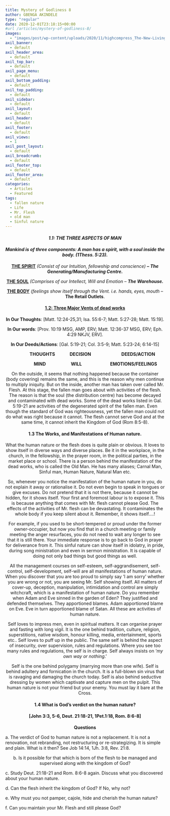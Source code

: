 ```yaml
---
title: Mystery of Godliness 8
author: GBENGA AKINDELE
type: "regular"
date: 2020-12-01T23:18:15+00:00
#url /articles/mystery-of-godliness-8/
images: 
  - "images/post/wp-content/uploads/2020/11/highcompress_The-New-Living-Way-Community-Website-Blog-Image-Template-500-x-500-39-1.jpg"
axil_banner:
  - default
axil_header_area:
  - default
axil_top_bar:
  - default
axil_page_menu:
  - default
axil_bottom_padding:
  - default
axil_top_padding:
  - default
axil_sidebar:
  - default
axil_layout:
  - default
axil_header:
  - default
axil_footer:
  - default
axil_views:
  - 1
axil_post_layout:
  - default
axil_breadcrumb:
  - default
axil_footer_top:
  - default
axil_footer_area:
  - default
categories:
  - Articles
  - Featured
tags:
  - fallen nature
  - Life
  - Mr. Flesh
  - old man
  - Sinful nature
---
```

<div style="text-align: center;">
  <h4>
    <strong><em>1.1: THE THREE ASPECTS OF MAN </em></strong>
  </h4>
  
  <h4>
    <em>Mankind is of three components: A man has a <strong>spirit</strong>, with a <strong>soul</strong> inside the <strong>body</strong>. (1Thess. 5:23).</em>
  </h4>
  
  <p>
    <strong><u>THE SPIRIT</u></strong><em> (Consist of our Intuition, fellowship and conscience) <strong>&#8211; The Generating/Manufacturing Centre.</strong></em>
  </p>
  
  <p>
    <strong><u>THE SOUL</u></strong><em> (Comprises of our Intellect, Will and Emotion &#8211; </em><strong><em>T</em></strong><strong><em>he Warehouse.</em></strong>
  </p>
  
  <p>
    <strong><u>THE BODY</u></strong><em> (feelings show itself through the Vent. i.e. hands, eyes, mouth</em> &#8211; <strong>The Retail Outlets</strong>.
  </p>
  
  <h4>
    <u>1.2: Three Major Vents of dead works</u>
  </h4>
  
  <p>
    <strong>In Our Thoughts</strong>: [Matt. 12:24-25,31; Isa. 55:6-7; Matt. 5:27-28; Matt. 15:19].
  </p>
  
  <p>
    <strong>In Our words</strong>: [Prov. 10:19 MSG, AMP, ERV; Matt. 12:36-37 MSG, ERV; Eph. 4:29 NKJV, ERV].
  </p>
  
  <p>
    <strong>In Our Deeds/Actions</strong>: [Gal. 5:19-21; Col. 3:5-9; Matt. 5:23-24; 6:14-15]
  </p>
  
  <p>
    <strong>              THOUGHTS              DECISION                             DEEDS/ACTION</strong>
  </p>
  
  <p>
    <strong>                    MIND                        WILL                           EMOTIONS/FEELINGS</strong>
  </p>
  
  <p>
    On the outside, it seems that nothing happened because the container (body covering) remains the same, and this is the reason why men continue to multiply iniquity. But on the inside, another man has taken over called Mr. Flesh. At this stage, the fallen man goes about with activities of the flesh. The reason is that the soul (the distribution centre) has become decayed and contaminated with dead works. Some of the dead works listed in Gal. 5:19-21 are activities of the degenerated spirit of the fallen man. Even though the standard of God was righteousness, yet the fallen man could not do what was right because it cannot. The flesh cannot serve God and at the same time, it cannot inherit the Kingdom of God (Rom 8:5-8).
  </p>
  
  <h4>
    1.3 The Works, and Manifestations of Human nature.
  </h4>
  
  <p>
    What the human nature or the flesh does is quite plain or obvious. It loves to show itself in diverse ways and diverse places. Be it in the workplace, in the church, in the fellowship, in the prayer room, in the political parties, in the market place or school. There is a person behind the manifestation of the dead works, who is called the Old Man. He has many aliases; Carnal Man, Sinful man, Human Nature, Natural Man etc.
  </p>
  
  <p>
    So, whenever you notice the manifestation of the human nature in you, do not explain it away or rationalise it. Do not even begin to speak in tongues or give excuses. Do not pretend that it is not there, because it cannot be hidden, for it shows itself. Your first and foremost labour is to expose it. This is because anything that comes with Mr. flesh cannot please God. The effects of the activities of Mr. flesh can be devastating. It contaminates the whole body if you keep silent about it. Remember, it shows itself….!
  </p>
  
  <p>
    For example, if you used to be short-tempered or proud under the former owner-occupier, but now you find that in a church meeting or family meeting the anger resurfaces, you do not need to wait any longer to see that it is still there. Your immediate response is to go back to God in prayer for deliverance from it. This sinful nature can show itself in idolatry, in pride, during song ministration and even in sermon ministration. It is capable of doing not only bad things but good things as well.
  </p>
  
  <p>
    All the management courses on self-esteem, self-aggrandisement, self-control, self-development, self-will are all manifestations of human nature. When you discover that you are too proud to simply say &#8216;I am sorry&#8217; whether you are wrong or not, you are seeing Mr. Self showing itself. All matters of cover-up, deception, manipulation, intimidation and control are simply witchcraft, which is a manifestation of human nature. Do you remember when Adam and Eve sinned in the garden of Eden? They justified and defended themselves. They apportioned blames. Adam apportioned blame on Eve. Eve in turn apportioned blame of Satan. All these are activities of human nature.
  </p>
  
  <p>
    Self loves to impress men, even in spiritual matters. It can organise prayer and fasting with long vigil. It is the one behind tradition, culture, religion, superstitions, native wisdom, honour killing, media, entertainment, sports etc.. Self loves to puff up in the public. The same self is behind the aspect of insecurity, over supervision, rules and regulations. Where you see too many rules and regulations, the self is in charge. Self always insists on &#8216;<em>my own way or nothing</em>.&#8217;
  </p>
  
  <p>
    Self is the one behind polygamy (marrying more than one wife). Self is behind adultery and fornication in the church. It is a full-blown sin virus that is ravaging and damaging the church today. Self is also behind seductive dressing by women which captivate and capture men on the pulpit. This human nature is not your friend but your enemy. You must lay it bare at the Cross.
  </p>
  
  <h4>
    1.4 What is God’s verdict on the human nature?
  </h4>
  
  <h4>
    [John 3:3, 5-6, Deut. 21:18-21, 1Pet.1:18, Rom. 8:6-8]
  </h4>
  
  <p>
    <strong>Questions</strong>
  </p>
  
  <p style="text-align: left;">
    a. The verdict of God to human nature is not a replacement. It is not a renovation, not rebranding, not restructuring or re-strategizing. It is simple and plain. What is it then? See Job 14:14, 1Jh. 3:8, Rev. 21:8.
  </p>
  
  <p>
    b. Is it possible for that which is born of the flesh to be managed and supervised along with the kingdom of God?
  </p>
  
  <p style="text-align: left;">
    c. Study Deut. 21:18-21 and Rom. 8:6-8 again. Discuss what you discovered about your human nature.
  </p>
  
  <p style="text-align: left;">
    d. Can the flesh inherit the kingdom of God? If No, why not?
  </p>
  
  <p style="text-align: left;">
    e. Why must you not pamper, cajole, hide and cherish the human nature?
  </p>
  
  <p style="text-align: left;">
    f. Can you maintain your Mr. Flesh and still please God?
  </p>
  
  <p>
    &nbsp;
  </p>
  
  <p>
    &nbsp;
  </p>
</div>